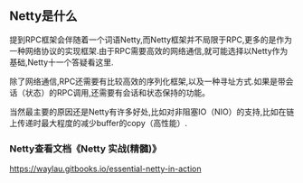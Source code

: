 ## Netty是什么

提到RPC框架会伴随着一个词语Netty,而Netty框架并不局限于RPC,更多的是作为一种网络协议的实现框架.由于RPC需要高效的网络通信,就可能选择以Netty作为基础,Netty十一个答疑看这里.

除了网络通信,RPC还需要有比较高效的序列化框架,以及一种寻址方式.如果是带会话（状态）的RPC调用,还需要有会话和状态保持的功能。

当然最主要的原因还是Netty有许多好处,比如对非阻塞IO（NIO）的支持,比如在链上传递时最大程度的减少buffer的copy（高性能）.

### Netty查看文档《Netty 实战(精髓)》
https://waylau.gitbooks.io/essential-netty-in-action